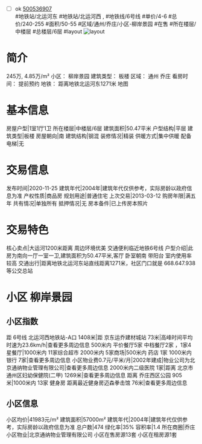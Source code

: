 - [ ] ok [500536907](https://bj.5i5j.com/ershoufang/500536907.html)  
 #地铁站/北运河东 #地铁站/北运河西 ,  #地铁线/6号线
#单价/4-6 #总价/240-255 #面积/50-55   #区域/通州/乔庄/小区-柳岸景园 #在售 #所在楼层/中楼层 #总楼层/6层 #layout 
![layout](http://image2a.5i5j.com/bdir/layout/243657.jpg_P5.jpg) 
# 简介 
 245万,  4.85万/m² 
小区： 柳岸景园
建筑类型： 板楼
区域： 通州 乔庄
看房时间： 提前预约
地铁： 距离地铁北运河东1271米 地图
# 基本信息 
 房屋户型|1室1厅1卫
所在楼层|中楼层/6层
建筑面积|50.47平米
户型结构|平层
建筑类型|板楼
房屋朝向|南
建筑结构|钢混
装修情况|精装
供暖方式|集中供暖
配备电梯|无
# 交易信息 
 发布时间|2020-11-25
建筑年代|2004年|建筑年代仅供参考，实际房龄以政府信息为准
产权性质|商品房
规划用途|普通住宅
上次交易|2013-03-12
购房年限|满五年
共有情况|单独所有
抵押情况|无
房本备件|已上传房本照片
# 交易特色 
 核心卖点|大运河1200米距离 周边环境优美 交通便利临近地铁6号线
户型介绍|此房为南向一厅一室一卫,建筑面积为50.47平米,客厅 卧室朝南 带阳台 室内使用率较高
交通出行|距离地铁北运河东站直线距离1271米，社区门口就是 668.647.938等公交总站
# 小区 柳岸景园
## 小区指数 
 距 6号线 北运河西地铁站-A口 1408米|距 京东运乔建材城站 73米|高峰时间平均时速为23.6km/h|查看更多周边信息
500米内 平价餐厅5家
中档餐厅2家 ，1家4星餐厅|1000米内 11家综合超市
2000米内 5家商场|500米内 药店 1家
1000米内 银行 7家|查看更多周边信息
小区物业费0.7元/平米/月|2002年建成|物业公司为北京通纳物业管理有限公司|查看更多周边信息
2000米内二级医院 1家|距离 北京市通州区妇幼保健院(二甲)  1269米|查看更多周边信息
距离 乔庄西区公园 905米|1000米内 13家 健身房
距离最近健身房迈森拳击馆 76米|查看更多周边信息
## 小区信息 
 小区均价|41983元/m²
建筑面积|57000m²
建筑年代|2004年|建筑年代仅供参考，实际房龄以政府信息为准
总户数|474
绿化率|35%
容积率|1.4
所在商圈|乔庄
小区物业|北京通纳物业管理有限公司
小区在售房源13套
小区在租房源1套
